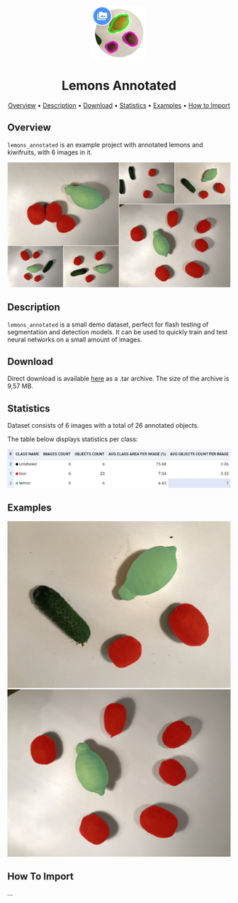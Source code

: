 
<div align="center"> 

![icon](./readme_images/icon.jpg) 

 # Lemons Annotated  

<p align="center">

  <a href="#overview">Overview</a> •
  <a href="#description">Description</a> •
  <a href="#download">Download</a> •
  <a href="#statistics">Statistics</a> •
  <a href="#examples">Examples</a> •
  <a href="#how-to-import">How to Import</a> 
</p>
</div>



## Overview 

 `lemons_annotated` is an example project with annotated lemons and kiwifruits, with 6 images in it. 

![](./readme_images/IMG_0748_pr.jpg)

## Description 

`lemons_annotated` is a small demo dataset, perfect for flash testing of segmentation and detection models. It can be used to quickly train and test neural networks on a small amount of images.

## Download

Direct download is available [here](https://cloud.enterprise.deepsystems.io/s/el464OE0vCnqiWM/download) as a .tar archive. The size of the archive is 9,57 MB.

## Statistics

Dataset consists of 6 images with a total of 26 annotated objects. 

The table below displays statistics per class:

![](./readme_images/stats.jpg)

## Examples

![](./readme_images/IMG_0748.png) ![](./readme_images/IMG_2084.png) 

## How To Import

...
